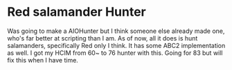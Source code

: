 # Red salamander Hunter

Was going to make a AIOHunter but I think someone else already made one, who's far better at scripting than I am. As of now, all it does
is hunt salamanders, specifically Red only I think. It has some ABC2 implementation as well. I got my HCIM from 60~ to 76 hunter with this.
Going for 83 but will fix this when I have time.
